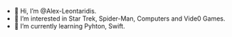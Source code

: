 - 👋 Hi, I’m @Alex-Leontaridis.
- 👀 I’m interested in Star Trek, Spider-Man, Computers and Vide0 Games.
- 🌱 I’m currently learning Pyhton, Swift.

<!---
Alex-Leontaridis/Alex-Leontaridis is a ✨ special ✨ repository because its `README.md` (this file) appears on your GitHub profile.
You can click the Preview link to take a look at your changes.
--->

